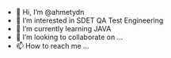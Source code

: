 - 👋 Hi, I’m @ahmetydn
- 👀 I’m interested in SDET QA Test Engineering
- 🌱 I’m currently learning JAVA
- 💞️ I’m looking to collaborate on ...
- 📫 How to reach me ...

<!---
ahmetydn/ahmetydn is a ✨ special ✨ repository because its `README.md` (this file) appears on your GitHub profile.
You can click the Preview link to take a look at your changes.
--->
